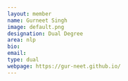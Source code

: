 ```yaml
---
layout: member
name: Gurneet Singh
image: default.png
designation: Dual Degree
area: nlp
bio:
email:
type: dual
webpage: https://gur-neet.github.io/
---
```

